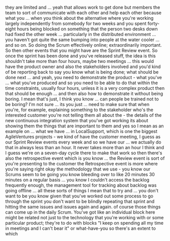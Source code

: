 they are limited and ... yeah that
allows work to get done but
members the team to sort of communicate with each other and help each other
because what you ... when you think about the alternative where you're
working
largely independently from somebody for two weeks and you spent
forty-eight hours being blocked on something that the person two desks down had
fixed the other week ... particularly in the distributed environment
... you haven't got quite the same bumping into people at the water cooler
... and so on. So doing the Scrum effectively online;
extraordinarily important. So then other events that you might have are the
Sprint Review event.
So once the sprint has been done and you've released stuff,
the idea is this shouldn't take more than four hours, maybe two meetings
... this would have the product owner
and also the stakeholders involved
and you'd kind of be reporting back to say you know what is being done;
what should be done next ... and
yeah, you need to demonstrate the product - what you've ... what you've
produced
and so you need to be able to do that within the time constraints, usually
four hours, unless it is a very complex product then that should be enough ... and then also how to
demonstrate it
without being boring. I mean that's just, I think you know ...
can people be trained not to be boring? I'm not sure ... its
you just ... need to make sure that when you're, for example, explaining
something to the stakeholder who's the interested
customer
you're not telling them all about the - the details of the new continuous integration
system that you've got working
its about showing them the things that are important
to them and
yes so I mean as an example on ... what we have
... in LocalSupport, which is one the biggest AgileVentures projects -
we kind of have the customer meeting, I guess as our Sprint Review
events every week and so we have our
... we actually do that in always less than an hour.
It never takes more than an hour I think and I guess we're on a seven-day
cycle there to make that work so then there's also
the retrospective event which is
you know ... the Review event is sort of you're presenting to the
customer
the Retrospective event is more where you're saying right okay the methodology
that we use -
you know our Scrums seem to be going you know bleeding over to like 20 minutes 30
minutes on a regular basis
... you know I couldn't access the
backlog frequently enough, the management tool for
tracking about backlog
was going offline ... all these sorts of things I mean
that to try and ... you don't want to be you know
given that you've worked out some process to go through the sprint you don't
want to be blindly repeating that sprint
and hitting the same issues and issues again and again. of course
those things can come up in the daily Scrum. You've got like
an individual block here might be related not just to the technology
that you're working with or some particular product;
they're to do with blocks "I keep on spending all my time in meetings and I can't bear it" or
what-have-you so there's an extent to which
